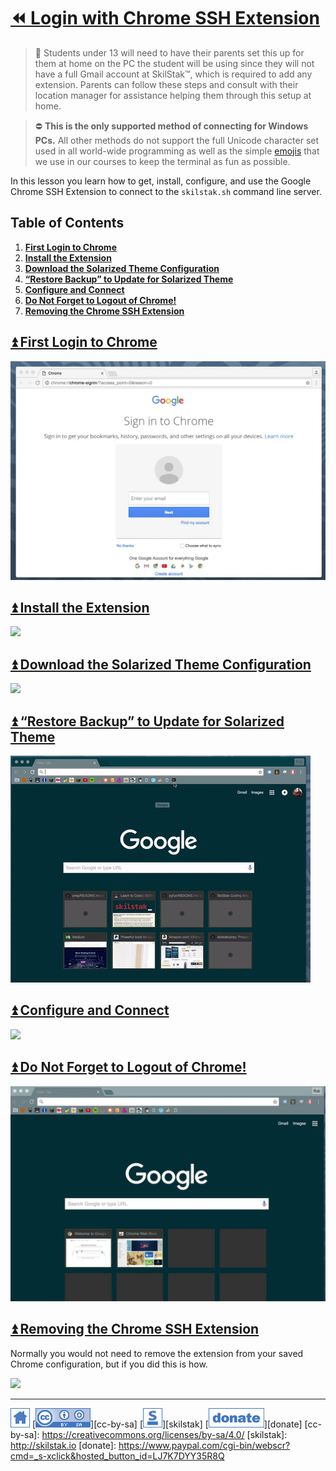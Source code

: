 # [⏪ Login with Chrome SSH Extension](/README.md)

> 🍎 Students under 13 will need to have their parents set this up for
> them at home on the PC the student will be using since they will not
> have a full Gmail account at SkilStak™, which is required to 
> add any extension. Parents can
> follow these steps and consult with their location manager for
> assistance helping them through this setup at home.

> ⛔ **This is the only supported method of connecting for Windows
> PCs.** All other methods do not support the full Unicode character
> set used in all world-wide programming as well as the simple
> [emojis](http://emoji.skilstak.io) that we use in our courses to
> keep the terminal as fun as possible.

In this lesson you learn how to get, install, configure, and use the
Google Chrome SSH Extension to connect to the `skilstak.sh` command
line server.

## Table of Contents

1. [**First Login to Chrome**](#user-content--first-login-to-chrome)
2. [**Install the Extension**](#user-content--install-the-extension)
3. [**Download the Solarized Theme Configuration**](#user-content--download-the-solarized-theme-configuration)
4. [**“Restore Backup” to Update for Solarized Theme**](#user-content--restore-backup-to-update-for-solarized-theme)
5. [**Configure and Connect**](#user-content--configure-and-connect)
6. [**Do Not Forget to Logout of Chrome!**](#user-content--do-not-forget-to-logout-of-chrome)
7. [**Removing the Chrome SSH Extension**](#user-content--removing-the-chrome-ssh-extension)

## [⏫ First Login to Chrome](#)

![](/assets/chrome-login.gif)

## [⏫ Install the Extension](#)

![](/assets/chromessh-add.gif)

## [⏫ Download the Solarized Theme Configuration](#)

![](/assets/chromessh-getsolconf.gif)

## [⏫ “Restore Backup” to Update for Solarized Theme](#)

![](/assets/chromessh-soloptions.gif)

## [⏫ Configure and Connect](#)

![](/assets/chromessh-skilstaksh.gif)

## [⏫ Do Not Forget to Logout of Chrome!](#)

![](/assets/chrome-logout.gif)

## [⏫ Removing the Chrome SSH Extension](#)

Normally you would not need to remove the extension from your saved
Chrome configuration, but if you did this is how.

![](/assets/chromessh-remove.gif)

---
[![home](/assets/home-blue.png)](/README.md)
[![cc-by-sa](/assets/cc-by-sa-blue.png)][cc-by-sa]
[![skilstak](/assets/skilstak-logo-blue.png)][skilstak]
[![donate](/assets/donate-blue.png)][donate]
[cc-by-sa]: https://creativecommons.org/licenses/by-sa/4.0/
[skilstak]: http://skilstak.io
[donate]: https://www.paypal.com/cgi-bin/webscr?cmd=_s-xclick&hosted_button_id=LJ7K7DYY35R8Q


